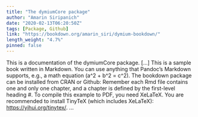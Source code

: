 ```yaml
---
title: "The dymiumCore package"
author: "Amarin Siripanich"
date: "2020-02-13T06:20:50Z"
tags: [Package, Github]
link: "https://bookdown.org/amarin_siri/dymium-bookdown/"
length_weight: "4.7%"
pinned: false
---
```


This is a documentation of the dymiumCore package. [...] This is a sample book written in Markdown. You can use anything that Pandoc’s Markdown supports, e.g., a math equation \(a^2 + b^2 = c^2\). The bookdown package can be installed from CRAN or Github: Remember each Rmd file contains one and only one chapter, and a chapter is defined by the first-level heading #. To compile this example to PDF, you need XeLaTeX. You are recommended to install TinyTeX (which includes XeLaTeX): https://yihui.org/tinytex/. ...
